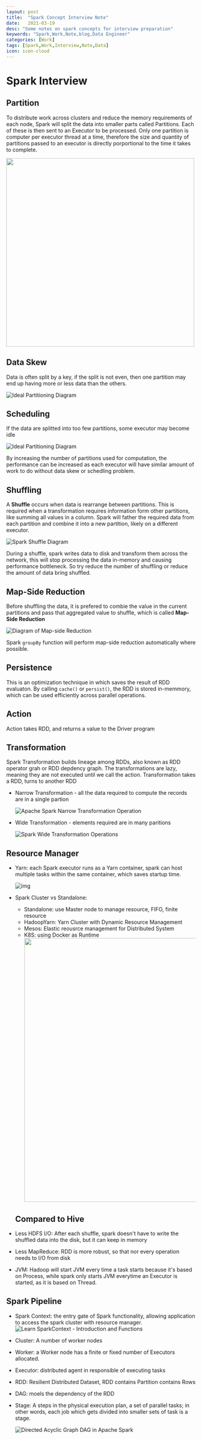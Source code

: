```yaml
---
layout: post
title:  "Spark Concept Interview Note"
date:   2021-03-19
desc: "Some notes on spark concepts for interview preparation"
keywords: "Spark,Work,Note,blog,Data Engineer"
categories: [Work]
tags: [Spark,Work,Interview,Note,Data]
icon: icon-cloud
---
```



# Spark Interview

## Partition

To distribute work across clusters and reduce the memory requirements of each node, Spark will split the data into smaller parts called Partitions. Each of these is then sent to an Executor to be processed. Only one partition is computer per executor thread at a time, therefore the size and quantity of partitions passed to an executor is directly porportional to the time it takes to complete. 

<img src="https://blog.scottlogic.com/mdebeneducci/assets/Ideal-Partitioning.png" width=500 margin-left=auto margin-right-auto>



## Data Skew

Data is often split by a key, if the split is not even, then one partition may end up having more or less data than the others. 

![Ideal Partitioning Diagram](https://blog.scottlogic.com/mdebeneducci/assets/Skewed-Partitions.png)

## Scheduling

If the data are splitted into too few partitions, some executor may become idle

![Ideal Partitioning Diagram](https://blog.scottlogic.com/mdebeneducci/assets/Inefficient-Scheduling.png)

By increasing the number of partitions used for computation, the performance can be increased as each executor will have similar amount of work to do without data skew or schedling problem.

## Shuffling

A **Shuffle** occurs when data is rearrange between partitions. This is required when a transformation requires information form other partitions, like summing all values in a column. Spark will father the required data from each partition and combine it into a new partition, likely on a different executor.

![Spark Shuffle Diagram](https://blog.scottlogic.com/mdebeneducci/assets/Shuffle-Diagram.png)

During a shuffle, spark writes data to disk and transform them across the network, this will stop processing the data in-memory and causing performance bottleneck. So try reduce the number of shuffling or reduce the amount of data bring shuffled.

## Map-Side Reduction

Before shuffling the data, it is prefered to combie the value in the current partitions and pass that aggregated value to shuffle, which is called **Map-Side Reduction** 

![Diagram of Map-side Reduction](https://blog.scottlogic.com/mdebeneducci/assets/Map-Side-Reduction.png)

Spark `groupBy` function will perform map-side reduction automatically where possible. 

## Persistence

This is an optimization technique in which saves the result of RDD evaluaton. By calling `cache()` or `persist()`, the RDD is stored in-memmory, which can be used efficiently across parallel operations. 

## Action

Action takes RDD, and returns a value to the Driver program

## Transformation

Spark Transformation builds lineage among RDDs, also known as RDD operator grah or RDD depdency graph. The transformations are lazy, meaning they are not executed until we call the action. Transformation takes a RDD, turns to another RDD

- Narrow Transformation - all the data required to compute the records are in a single partion

  ![Apache Spark Narrow Transformation Operation](https://d2h0cx97tjks2p.cloudfront.net/blogs/wp-content/uploads/sites/2/2017/08/spark-narrow-transformation-2.jpg)

- Wide Transformation - elements required are in many paritions 

  ![Spark Wide Transformation Operations](https://d2h0cx97tjks2p.cloudfront.net/blogs/wp-content/uploads/sites/2/2017/08/spark-wide-transformation-1.jpg)

## Resource Manager

- Yarn: each Spark executor runs as a Yarn container, spark can host multiple tasks within the same container, which saves startup time. 

  ![img](https://miro.medium.com/max/1388/1*bnW_o3Iz6dV2qR4G198cgQ.png)

- Spark Cluster vs Standalone: 

  - Standalone: use Master node to manage resource, FIFO, finite resource
  - HadoopYarn: Yarn Cluster with Dynamic Resource Management 
  - Mesos: Elastic reousrce management for Distributed System
  - K8S: using Docker as Runtime <img src="https://uploads-ssl.webflow.com/5e72486289a61e0d8c9dbb56/5f6a6dd4f194462e8f456cad_Apache%20Spark%20Architecture%20on%20Kubernetes%20Wireframe%20by%20Data%20Mechanics.png" width=700 margin-left=auto margin-right=auto>

  ##  Compared to Hive

- Less HDFS I/O: After each shuffle, spark doesn't have to write the shuffled data into the disk, but it can keep in memory
- Less MapReduce: RDD is more robust, so that nor every operation needs to I/O from disk
- JVM: Hadoop will start JVM every time a task starts because it's based on Process, while spark only starts JVM everytime an Executor is started, as it is based on Thread.

## Spark Pipeline

- Spark Context: the entry gate of Spark functionality, allowing application to access the spark cluster with resource manager. ![Learn SparkContext - Introduction and Functions](https://d2h0cx97tjks2p.cloudfront.net/blogs/wp-content/uploads/sites/2/2017/04/SparkContext-Apache-Spark-768x402-1.jpg)

- Cluster: A number of worker nodes

- Worker: a Worker node has a finite or fixed number of Executors allocated.

- Executor: distributed agent in responsible of executing tasks

- RDD: Resilient Distributed Dataset, RDD contains Partition contains Rows

- DAG: moels the dependency of the RDD

- Stage: A steps in the physical execution plan, a set of parallel tasks; in other words, each job which gets divided into smaller sets of task is a stage. 

  ![Directed Acyclic Graph DAG in Apache Spark](https://d2h0cx97tjks2p.cloudfront.net/blogs/wp-content/uploads/sites/2/2017/04/dag-visualization.jpg)

